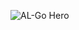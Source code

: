 ![AL-Go Hero](https://github.com/dmc-dk/dmc-dk/assets/6399500/ef30f733-8199-4c38-b210-8875b9c36b9f)
